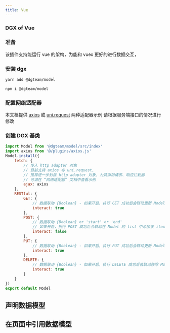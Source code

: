 ```yaml
---
title: Vue
---
```



### DGX of Vue
<NpmBadge package="@dgteam/model" />

### 准备
该插件支持能运行 vue 的架构，为能和 vuex 更好的进行数据交互，

### 安装 dgx

<CodeGroup>
  <CodeGroupItem title="YARN" active>

```bash
yarn add @dgteam/model
```

  </CodeGroupItem>
  <CodeGroupItem title="NPM">

```bash
npm i @dgteam/model
```

  </CodeGroupItem>
</CodeGroup>

### 配置网络适配器
本文档提供 [axios](../adapter/axios.md) 或 [uni.request](../adapter/uniapp.md) 两种适配器示例
请根据服务端接口的情况进行修改


### 创建 DGX 基类
```javascript
import Model from '@dgteam/model/src/index'
import axios from '@/plugins/axios.js'
Model.install({
    fetch: {
        // 传入 http adapter 对象
        // 目前支持 axios 与 uni.request,
        // 推荐进一步封装 http adapter 对象，为其添加请求、响应拦截器
        // 可请在 “网络适配器” 文档中查看示例
        ajax: axios
    },
    RESTful: {
        GET: {
            // 数据联动 {Boolean} - 如果开启，执行 GET 成功后会联动更新 Model 的 list、item 等字段
            interact: true
        },
        POST: {
            // 数据联动 {Boolean} or 'start' or 'end'
            // 如果开启，执行 POST 成功后会联动在 Model 的 list 中添加该 item
            interact: false
        },
        PUT: {
            // 数据联动 {Boolean} - 如果开启，执行 PUT 成功后会联动更新 Model 响应的 item 对象
            interact: true
        },
        DELETE: {
            // 数据联动 {Boolean} - 如果开启，执行 DELETE 成功后会联动移除 Model 内响应的 item 对象
            interact: true
        }
    }
})
export default Model
```

## 声明数据模型

## 在页面中引用数据模型